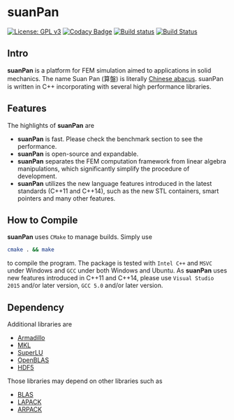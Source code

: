 suanPan
=======

[![License: GPL v3](https://img.shields.io/badge/License-GPL%20v3-blue.svg)](https://www.gnu.org/licenses/gpl-3.0)
[![Codacy Badge](https://api.codacy.com/project/badge/Grade/7cb47e58d7dc4c1680c2205c4ba02e72)](https://www.codacy.com/app/TLCFEM/suanPan?utm_source=github.com&utm_medium=referral&utm_content=TLCFEM/suanPan&utm_campaign=Badge_Grade)
[![Build status](https://ci.appveyor.com/api/projects/status/mi0hh9inkb30yewj?svg=true)](https://ci.appveyor.com/project/TLCFEM/suanpan)
[![Build Status](https://travis-ci.org/TLCFEM/suanPan.svg?branch=master)](https://travis-ci.org/TLCFEM/suanPan)

Intro
-----

**suanPan** is a platform for FEM simulation aimed to applications in solid mechanics. The name Suan Pan (算盤) is literally [Chinese abacus](https://en.wikipedia.org/wiki/Suanpan). suanPan is written in C++ incorporating with several high performance libraries.

Features
--------

The highlights of **suanPan** are

-   **suanPan** is fast. Please check the benchmark section to see the performance.
-   **suanPan** is open-source and expandable.
-   **suanPan** separates the FEM computation framework from linear algebra manipulations, which significantly simplify the procedure of development.
-   **suanPan** utilizes the new language features introduced in the latest standards (C++11 and C++14), such as the new STL containers, smart pointers and many other features.

How to Compile
--------------

**suanPan** uses `CMake` to manage builds. Simply use

``` bash
cmake . && make
```

to compile the program. The package is tested with `Intel C++` and `MSVC` under Windows and `GCC` under both Windows and Ubuntu. As **suanPan** uses new features introduced in C++11 and C++14, please use `Visual Studio 2015` and/or later version, `GCC 5.0` and/or later version.

Dependency
----------

Additional libraries are

-   [Armadillo](http://arma.sourceforge.net/)
-   [MKL](https://software.intel.com/en-us/mkl)
-   [SuperLU](http://crd-legacy.lbl.gov/~xiaoye/SuperLU/)
-   [OpenBLAS](http://www.openblas.net/)
-   [HDF5](https://www.hdfgroup.org/)

Those libraries may depend on other libraries such as

-   [BLAS](http://www.netlib.org/blas/)
-   [LAPACK](http://www.netlib.org/lapack/)
-   [ARPACK](http://www.caam.rice.edu/software/ARPACK/)


